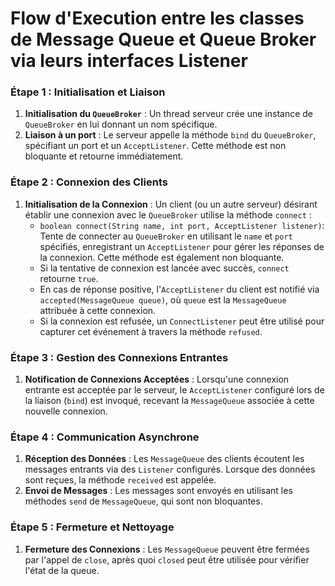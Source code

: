 # Flow d'Execution entre les classes de Message Queue et Queue Broker via leurs interfaces Listener

### Étape 1 : Initialisation et Liaison
1. **Initialisation du `QueueBroker`** : Un thread serveur crée une instance de `QueueBroker` en lui donnant un nom spécifique.
2. **Liaison à un port** : Le serveur appelle la méthode `bind` du `QueueBroker`, spécifiant un port et un `AcceptListener`. Cette méthode est non bloquante et retourne immédiatement.

### Étape 2 : Connexion des Clients
1. **Initialisation de la Connexion** : Un client (ou un autre serveur) désirant établir une connexion avec le `QueueBroker` utilise la méthode `connect` :
   - `boolean connect(String name, int port, AcceptListener listener)`: Tente de connecter au `QueueBroker` en utilisant le `name` et `port` spécifiés, enregistrant un `AcceptListener` pour gérer les réponses de la connexion. Cette méthode est également non bloquante.
   - Si la tentative de connexion est lancée avec succès, `connect` retourne `true`.
   - En cas de réponse positive, l'`AcceptListener` du client est notifié via `accepted(MessageQueue queue)`, où `queue` est la `MessageQueue` attribuée à cette connexion.
   - Si la connexion est refusée, un `ConnectListener` peut être utilisé pour capturer cet événement à travers la méthode `refused`.

### Étape 3 : Gestion des Connexions Entrantes
1. **Notification de Connexions Acceptées** : Lorsqu'une connexion entrante est acceptée par le serveur, le `AcceptListener` configuré lors de la liaison (`bind`) est invoqué, recevant la `MessageQueue` associée à cette nouvelle connexion.

### Étape 4 : Communication Asynchrone
1. **Réception des Données** : Les `MessageQueue` des clients écoutent les messages entrants via des `Listener` configurés. Lorsque des données sont reçues, la méthode `received` est appelée.
2. **Envoi de Messages** : Les messages sont envoyés en utilisant les méthodes `send` de `MessageQueue`, qui sont non bloquantes.

### Étape 5 : Fermeture et Nettoyage
1. **Fermeture des Connexions** : Les `MessageQueue` peuvent être fermées par l'appel de `close`, après quoi `closed` peut être utilisée pour vérifier l'état de la queue.

